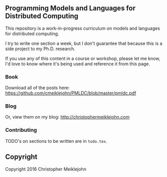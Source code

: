## Programming Models and Languages for Distributed Computing

This repository is a work-in-progress curriculum on models and languages
for distributed computing.

I try to write one section a week, but I don't guarantee that because
this is a side project to my Ph.D. research.

If you use any of this content in a course or workshop, please let me
know, I'd love to know where it's being used and reference it from this
page.

### Book

Download all of the posts here:
https://github.com/cmeiklejohn/PMLDC/blob/master/pmldc.pdf

### Blog

Or, view them on my blog:
http://christophermeiklejohn.com

### Contributing

TODO's on sections to be written are in `todo.tex`.

## Copyright

Copyright 2016 Christopher Meiklejohn
